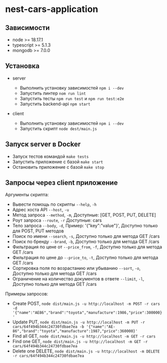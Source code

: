 # nest-cars-application

## Зависимости

- node >= 18.17.1
- typescript >= 5.1.3
- mongodb >= 7.0.0

## Установка

- server

  - Выполнить установку зависимостей `npm i --dev`
  - Запустить линтер `nom run lint`
  - Запустить тесты `npm run test` и `npm run test:e2e`
  - Запустить backend-api `npm start`

- client

  - Выполнить установку зависимостей `npm i --dev`
  - Запустить скрипт `node dest/main.js`

## Запуск server в Docker

- Запуск тестов командой `make tests`
- Запустить приложение с базой `make start`
- Остановить приложение с базой `make stop`

## Запросы через client приложение

Аргументы скрипта:

- Вывести помощь по скрипты `--help`, `-h`
- Адрес хоста API `--host`, `-u`
- Метод запроса  `--method`, `-m`, Доступные: [GET, POST, PUT, DELETE]
- Роут запроса `--route`, `-r` Доступные: cars
- Тело запроса `--body`, `-d`, Пример: '{"key":"value"}', Доступно только для POST, PUT методов
- Поиск по имени `--search`, `-s`, Доступно только для метода GET /cars
- Поиск по бренду `--brand`, `-b`, Доступно только для метода GET /cars
- Фильтрация по цене от `--price_from`, `-f`, Доступно только для метода GET /cars
- Фильтрация по цене до `--price_to`, `-t`, Доступно только для метода GET /cars
- Сортировка поля по возрастанию или убыванию `--sort`, `-o`, Доступно только для метода GET /cars
- Ограничение на количество документов в ответе `--limit`, `-l`, Доступно только для метода GET /cars

Примеры запросов:

- Create POST, `node dist/main.js -u http://localhost -m POST -r cars -d '{"name":"AE86","brand":"toyota","manufacture":1986,"price":300000}'`
- Update PUT, `node dist/main.js -u http://localhost -m PUT -r cars/64f494b344c24730fdbae7ea -b '{"name":"AE-86","brand":"toyota","manufacture":1987,"price":360000}'`
- Find all GET, `node dist/main.js -u http://localhost -m GET -r cars`
- Find one GET, `node dist/main.js -u http://localhost -m GET -r cars/64f494b344c24730fdbae7ea`
- Delete one DELETE, `node dist/main.js -u http://localhost -m DELETE -r cars/64f494b344c24730fdbae7ea`
